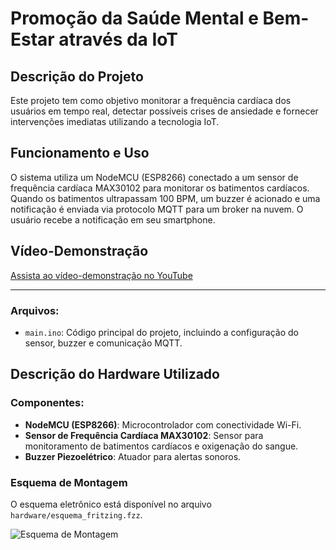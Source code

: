 # Promoção da Saúde Mental e Bem-Estar através da IoT

## Descrição do Projeto

Este projeto tem como objetivo monitorar a frequência cardíaca dos usuários em tempo real, detectar possíveis crises de ansiedade e fornecer intervenções imediatas utilizando a tecnologia IoT.

## Funcionamento e Uso

O sistema utiliza um NodeMCU (ESP8266) conectado a um sensor de frequência cardíaca MAX30102 para monitorar os batimentos cardíacos. Quando os batimentos ultrapassam 100 BPM, um buzzer é acionado e uma notificação é enviada via protocolo MQTT para um broker na nuvem. O usuário recebe a notificação em seu smartphone.

## Vídeo-Demonstração

[Assista ao vídeo-demonstração no YouTube](link_do_video)

---

### Arquivos:

- `main.ino`: Código principal do projeto, incluindo a configuração do sensor, buzzer e comunicação MQTT.

## Descrição do Hardware Utilizado

### Componentes:

- **NodeMCU (ESP8266)**: Microcontrolador com conectividade Wi-Fi.
- **Sensor de Frequência Cardíaca MAX30102**: Sensor para monitoramento de batimentos cardíacos e oxigenação do sangue.
- **Buzzer Piezoelétrico**: Atuador para alertas sonoros.

### Esquema de Montagem

O esquema eletrônico está disponível no arquivo `hardware/esquema_fritzing.fzz`.

![Esquema de Montagem](imagens/diagramas.png)
